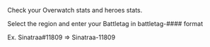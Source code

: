 Check your Overwatch stats and heroes stats.

Select the region and enter your Battletag in battletag-#### format

Ex. Sinatraa#11809 => Sinatraa-11809
